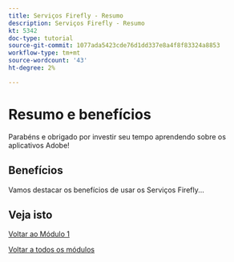 ```yaml
---
title: Serviços Firefly - Resumo
description: Serviços Firefly - Resumo
kt: 5342
doc-type: tutorial
source-git-commit: 1077ada5423cde76d1dd337e8a4f8f83324a8853
workflow-type: tm+mt
source-wordcount: '43'
ht-degree: 2%

---
```


# Resumo e benefícios

Parabéns e obrigado por investir seu tempo aprendendo sobre os aplicativos Adobe!

## Benefícios

Vamos destacar os benefícios de usar os Serviços Firefly...


## Veja isto


[Voltar ao Módulo 1](./firefly-services.md)

[Voltar a todos os módulos](../../../overview.md)
